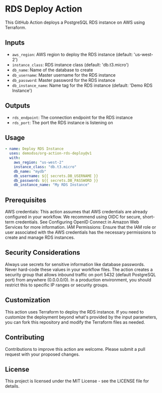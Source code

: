 # RDS Deploy Action

This GitHub Action deploys a PostgreSQL RDS instance on AWS using Terraform.

## Inputs

- `aws_region`: AWS region to deploy the RDS instance (default: 'us-west-2')
- `instance_class`: RDS instance class (default: 'db.t3.micro')
- `db_name`: Name of the database to create
- `db_username`: Master username for the RDS instance
- `db_password`: Master password for the RDS instance
- `db_instance_name`: Name tag for the RDS instance (default: 'Demo RDS Instance')

## Outputs

- `rds_endpoint`: The connection endpoint for the RDS instance
- `rds_port`: The port the RDS instance is listening on

## Usage

```yaml
- name: Deploy RDS Instance
  uses: demodso/org-action-rds-deploy@v1
  with:
    aws_region: "us-west-2"
    instance_class: "db.t3.micro"
    db_name: "mydb"
    db_username: ${{ secrets.DB_USERNAME }}
    db_password: ${{ secrets.DB_PASSWORD }}
    db_instance_name: "My RDS Instance"
```

## Prerequisites

AWS credentials: This action assumes that AWS credentials are already configured in your workflow. We recommend using OIDC for secure, short-term credentials. See Configuring OpenID Connect in Amazon Web Services for more information.
IAM Permissions: Ensure that the IAM role or user associated with the AWS credentials has the necessary permissions to create and manage RDS instances.

## Security Considerations

Always use secrets for sensitive information like database passwords. Never hard-code these values in your workflow files.
The action creates a security group that allows inbound traffic on port 5432 (default PostgreSQL port) from anywhere (0.0.0.0/0). In a production environment, you should restrict this to specific IP ranges or security groups.

## Customization

This action uses Terraform to deploy the RDS instance. If you need to customize the deployment beyond what's provided by the input parameters, you can fork this repository and modify the Terraform files as needed.

## Contributing

Contributions to improve this action are welcome. Please submit a pull request with your proposed changes.

## License

This project is licensed under the MIT License - see the LICENSE file for details.
